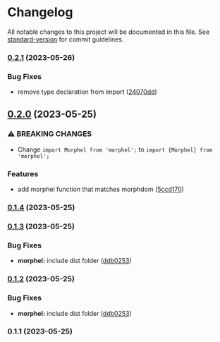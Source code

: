 # Changelog

All notable changes to this project will be documented in this file. See [standard-version](https://github.com/conventional-changelog/standard-version) for commit guidelines.

### [0.2.1](https://github.com/macdonaldr93/morphel/compare/v0.2.0...v0.2.1) (2023-05-26)


### Bug Fixes

* remove type declaration from import ([24070dd](https://github.com/macdonaldr93/morphel/commit/24070ddbd0d1f072ecb1dccee2e0ccfb9101c63b))

## [0.2.0](https://github.com/macdonaldr93/morphel/compare/v0.1.4...v0.2.0) (2023-05-25)


### ⚠ BREAKING CHANGES

* Change `import Morphel from 'morphel';` to `import {Morphel} from 'morphel';`

### Features

* add morphel function that matches morphdom ([5ccd170](https://github.com/macdonaldr93/morphel/commit/5ccd1706932de44e5f278a0814fbdda719a27804))

### [0.1.4](https://github.com/macdonaldr93/morphel/compare/v0.1.3...v0.1.4) (2023-05-25)

### [0.1.3](https://github.com/macdonaldr93/morphel/compare/v0.1.1...v0.1.3) (2023-05-25)


### Bug Fixes

* **morphel:** include dist folder ([ddb0253](https://github.com/macdonaldr93/morphel/commit/ddb025384b711d7559445a9bffe86ca0d4dc4fc5))

### [0.1.2](https://github.com/macdonaldr93/morphel/compare/v0.1.1...v0.1.2) (2023-05-25)


### Bug Fixes

* **morphel:** include dist folder ([ddb0253](https://github.com/macdonaldr93/morphel/commit/ddb025384b711d7559445a9bffe86ca0d4dc4fc5))

### 0.1.1 (2023-05-25)
